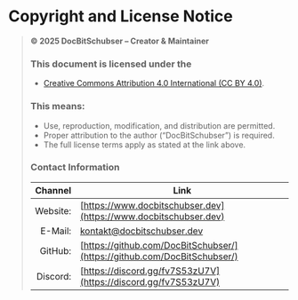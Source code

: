 # Copyright and License Notice

> **© 2025 DocBitSchubser – Creator & Maintainer**
>
> ### This document is licensed under the
>
> - [Creative Commons Attribution 4.0 International (CC BY 4.0)](https://creativecommons.org/licenses/by/4.0/).
>
> ### This means:
>
> - Use, reproduction, modification, and distribution are permitted.
> - Proper attribution to the author (“DocBitSchubser”) is required.
> - The full license terms apply as stated at the link above.
>
> ### Contact Information
>
> |  Channel | Link                                                                     |
> | -------: | ------------------------------------------------------------------------ |
> | Website: | [https://www.docbitschubser.dev](https://www.docbitschubser.dev)         |
> |  E-Mail: | [kontakt@docbitschubser.dev](mailto:kontakt@docbitschubser.dev)          |
> |  GitHub: | [https://github.com/DocBitSchubser/](https://github.com/DocBitSchubser/) |
> | Discord: | [https://discord.gg/fv7S53zU7V](https://discord.gg/fv7S53zU7V)           |
